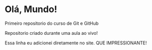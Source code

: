# Olá, Mundo!
 Primeiro repositorio do curso de Git e GitHub

Repositorio criado durante uma aula ao vivo! 

Essa linha eu adicionei diretamente no site. QUE IMPRESSIONANTE!
